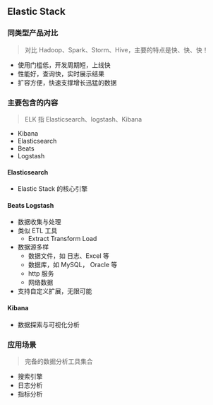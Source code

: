 ## Elastic Stack

### 同类型产品对比
> 对比 Hadoop、Spark、Storm、Hive，主要的特点是快、快、快！

- 使用门槛低，开发周期短，上线快
- 性能好，查询快，实时展示结果
- 扩容方便，快速支撑增长迅猛的数据

### 主要包含的内容
> ELK 指 Elasticsearch、logstash、Kibana

- Kibana
- Elasticsearch
- Beats
- Logstash

#### Elasticsearch 
- Elastic Stack 的核心引擎

#### Beats Logstash
- 数据收集与处理
- 类似 ETL 工具 
	- Extract Transform Load
- 数据源多样
	- 数据文件，如 日志、Excel 等
	- 数据库，如 MySQL， Oracle 等
	- http 服务
	- 网络数据
- 支持自定义扩展，无限可能

#### Kibana
- 数据探索与可视化分析

### 应用场景
> 完备的数据分析工具集合

- 搜索引擎
- 日志分析
- 指标分析
